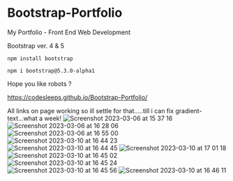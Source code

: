 # Bootstrap-Portfolio


 My Portfolio - Front End Web Development
 
 
 Bootstrap ver. 4 & 5
 ```install
 npm install bootstrap
 ```
 ```install
npm i bootstrap@5.3.0-alpha1
```
 
 Hope you like robots ?
 
 https://codesleeps.github.io/Bootstrap-Portfolio/


 All links on page working so ill settle for that.....till i can fix gradient-text...what a week!
![Screenshot 2023-03-06 at 15 37 16](https://user-images.githubusercontent.com/125808990/224373140-e51493d1-325e-4bb8-a00d-2b54b6afc100.png)
![Screenshot 2023-03-06 at 16 28 06](https://user-images.githubusercontent.com/125808990/224373179-c5373b4f-9464-4e0d-a46b-f3e462b428c1.png)
![Screenshot 2023-03-06 at 16 55 00](https://user-images.githubusercontent.com/125808990/224373211-9d853a54-9883-45b3-82de-8976a4fbc23b.png)
![Screenshot 2023-03-10 at 16 44 23](https://user-images.githubusercontent.com/125808990/224374079-e5900e35-5178-4e1c-a7c6-f2c0766728a2.png)
![Screenshot 2023-03-10 at 16 44 45](https://user-images.githubusercontent.com/125808990/224374086-f219e46f-9889-426f-8602-c91954749086.png)
![Screenshot 2023-03-10 at 17 01 18](https://user-images.githubusercontent.com/125808990/224377693-4c61de01-b8c4-4445-bcee-681f1211fef9.png)
![Screenshot 2023-03-10 at 16 45 02](https://user-images.githubusercontent.com/125808990/224374089-95f011c2-52f7-42d1-8596-2db885a087e9.png)
![Screenshot 2023-03-10 at 16 45 24](https://user-images.githubusercontent.com/125808990/224374094-b461f36e-b38b-4aba-ab2e-09fedf74a4d0.png)
![Screenshot 2023-03-10 at 16 45 56](https://user-images.githubusercontent.com/125808990/224374103-39fbd8d8-1cec-448e-a7a2-dc9048ab8c2a.png)
![Screenshot 2023-03-10 at 16 46 11](https://user-images.githubusercontent.com/125808990/224374115-918c2c23-c94a-4f95-b336-d2fde62b11bb.png)



